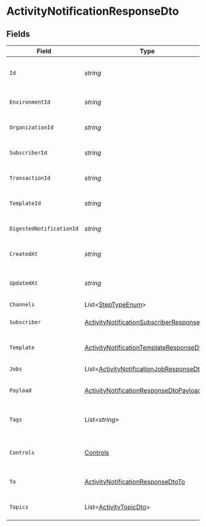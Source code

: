 # ActivityNotificationResponseDto


## Fields

| Field                                                                                                             | Type                                                                                                              | Required                                                                                                          | Description                                                                                                       |
| ----------------------------------------------------------------------------------------------------------------- | ----------------------------------------------------------------------------------------------------------------- | ----------------------------------------------------------------------------------------------------------------- | ----------------------------------------------------------------------------------------------------------------- |
| `Id`                                                                                                              | *string*                                                                                                          | :heavy_minus_sign:                                                                                                | Unique identifier of the notification                                                                             |
| `EnvironmentId`                                                                                                   | *string*                                                                                                          | :heavy_check_mark:                                                                                                | Environment ID of the notification                                                                                |
| `OrganizationId`                                                                                                  | *string*                                                                                                          | :heavy_check_mark:                                                                                                | Organization ID of the notification                                                                               |
| `SubscriberId`                                                                                                    | *string*                                                                                                          | :heavy_check_mark:                                                                                                | Subscriber ID of the notification                                                                                 |
| `TransactionId`                                                                                                   | *string*                                                                                                          | :heavy_check_mark:                                                                                                | Transaction ID of the notification                                                                                |
| `TemplateId`                                                                                                      | *string*                                                                                                          | :heavy_minus_sign:                                                                                                | Template ID of the notification                                                                                   |
| `DigestedNotificationId`                                                                                          | *string*                                                                                                          | :heavy_minus_sign:                                                                                                | Digested Notification ID                                                                                          |
| `CreatedAt`                                                                                                       | *string*                                                                                                          | :heavy_minus_sign:                                                                                                | Creation time of the notification                                                                                 |
| `UpdatedAt`                                                                                                       | *string*                                                                                                          | :heavy_minus_sign:                                                                                                | Last updated time of the notification                                                                             |
| `Channels`                                                                                                        | List<[StepTypeEnum](../../Models/Components/StepTypeEnum.md)>                                                     | :heavy_minus_sign:                                                                                                | N/A                                                                                                               |
| `Subscriber`                                                                                                      | [ActivityNotificationSubscriberResponseDto](../../Models/Components/ActivityNotificationSubscriberResponseDto.md) | :heavy_minus_sign:                                                                                                | Subscriber of the notification                                                                                    |
| `Template`                                                                                                        | [ActivityNotificationTemplateResponseDto](../../Models/Components/ActivityNotificationTemplateResponseDto.md)     | :heavy_minus_sign:                                                                                                | Template of the notification                                                                                      |
| `Jobs`                                                                                                            | List<[ActivityNotificationJobResponseDto](../../Models/Components/ActivityNotificationJobResponseDto.md)>         | :heavy_minus_sign:                                                                                                | Jobs of the notification                                                                                          |
| `Payload`                                                                                                         | [ActivityNotificationResponseDtoPayload](../../Models/Components/ActivityNotificationResponseDtoPayload.md)       | :heavy_minus_sign:                                                                                                | Payload of the notification                                                                                       |
| `Tags`                                                                                                            | List<*string*>                                                                                                    | :heavy_minus_sign:                                                                                                | Tags associated with the notification                                                                             |
| `Controls`                                                                                                        | [Controls](../../Models/Components/Controls.md)                                                                   | :heavy_minus_sign:                                                                                                | Controls associated with the notification                                                                         |
| `To`                                                                                                              | [ActivityNotificationResponseDtoTo](../../Models/Components/ActivityNotificationResponseDtoTo.md)                 | :heavy_minus_sign:                                                                                                | To field for subscriber definition                                                                                |
| `Topics`                                                                                                          | List<[ActivityTopicDto](../../Models/Components/ActivityTopicDto.md)>                                             | :heavy_minus_sign:                                                                                                | Topics of the notification                                                                                        |
